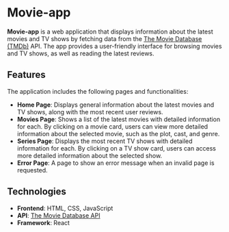 # Movie-app

**Movie-app** is a web application that displays information about the latest movies and TV shows by fetching data from the [The Movie Database (TMDb)](https://www.themoviedb.org/) API. The app provides a user-friendly interface for browsing movies and TV shows, as well as reading the latest reviews.

## Features

The application includes the following pages and functionalities:

- **Home Page**: Displays general information about the latest movies and TV shows, along with the most recent user reviews.
- **Movies Page**: Shows a list of the latest movies with detailed information for each. By clicking on a movie card, users can view more detailed information about the selected movie, such as the plot, cast, and genre.
- **Series Page**: Displays the most recent TV shows with detailed information for each. By clicking on a TV show card, users can access more detailed information about the selected show.
- **Error Page**: A page to show an error message when an invalid page is requested.

## Technologies

- **Frontend**: HTML, CSS, JavaScript
- **API**: [The Movie Database API](https://www.themoviedb.org/documentation/api)
- **Framework**: React
